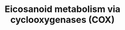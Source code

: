 ---
annotations:
- type: Pathway Ontology
  value: arachidonic acid metabolic pathway
- type: Pathway Ontology
  value: eicosanoid metabolic pathway
- type: Pathway Ontology
  value: eicosanoid signaling pathway
- type: Pathway Ontology
  value: inflammatory response pathway
- type: Pathway Ontology
  value: cyclooxygenase mediated pathway of arachidonic acid metabolism
- type: Pathway Ontology
  value: eicosanoid biosynthetic pathway
- type: Pathway Ontology
  value: eicosanoid biosynthetic pathway
- type: Pathway Ontology
  value: eicosanoid signaling pathway via peroxisome proliferator-activated receptor
    gamma
authors:
- DeSl
- Egonw
- Eweitz
communities:
- Lipids
description: New PW, homology converted
last-edited: 2021-04-29
organisms:
- Homo sapiens
redirect_from:
- /index.php/Pathway:WP4719
- /instance/WP4719
schema-jsonld:
- '@context': https://schema.org/
  '@id': https://wikipathways.github.io/pathways/WP4719.html
  '@type': Dataset
  creator:
    '@type': Organization
    name: WikiPathways
  description: New PW, homology converted
  keywords:
  - PLA2G4B
  - PTGDS
  - 6-keto-PGE1
  - CYP4A11
  - AKR1B1
  - CYP4A22
  - 15(R)-HETE
  - ACOX2
  - PGA2
  - 13,14-dihydro-
  - TBXAS1
  - EHHADH
  - PLA2G4A
  - PTGR1
  - PLA2G5
  - Dinor-PGE2
  - 15-deoxy-delta-12-PGJ2
  - PGJ2
  - PTGS2
  - HPGD
  - PGF2a
  - 20-hydroxy-PGF2a
  - ACOX3
  - PTGIS
  - TXB2
  - Dinor-PGF2a
  - 15-keto-PGE2
  - 15-keto-PGD2
  - CYP4F2
  - 12S-HHTrE
  - PTGDR2
  - PTGFR
  - PGG2
  - Arachidonic acid
  - ACAA1
  - 15-keto-PGF2a
  - PTGES
  - 15-deoxy-delta-12-PGD2
  - PGI2
  - CYP4F12
  - PTGIR
  - 11-HETE
  - ACOX1
  - PGD2
  - PTGS1
  - AAS
  - 6-keto-PGF1alpha
  - 15(S)-HETE
  - Tetranor-PGE2
  - TBXA2R
  - PTGR2
  - PGH2
  - PPAR gamma
  - PTGDR
  - PGB2
  - PRXL2B
  - Glycerophospholipids
  - Dinor-PGD2
  - PPARD
  - 11-dehydro-TXB2
  - Tetranor-PGF2a
  - 20-hydroxy-PGE2
  - delta-12-PGJ2
  - 15-deoxy-PGA2
  - PLA2G6
  - 20-hydroxy-PGD2
  - Txdh
  - TXA2
  - Tetranor-PGD2
  - PGE2
  license: CC0
  name: Eicosanoid metabolism via cyclooxygenases (COX)
seo: CreativeWork
title: Eicosanoid metabolism via cyclooxygenases (COX)
wpid: WP4719
---